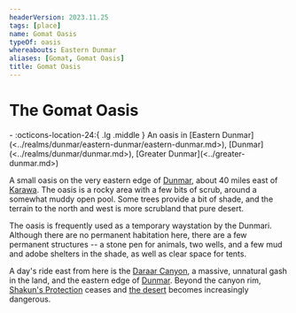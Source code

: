 ```yaml
---
headerVersion: 2023.11.25
tags: [place]
name: Gomat Oasis
typeOf: oasis
whereabouts: Eastern Dunmar
aliases: [Gomat, Gomat Oasis]
title: Gomat Oasis
---
```

# The Gomat Oasis
<div class="grid cards ext-narrow-margin ext-one-column" markdown>
-    :octicons-location-24:{ .lg .middle } An oasis in [Eastern Dunmar](<../realms/dunmar/eastern-dunmar/eastern-dunmar.md>), [Dunmar](<../realms/dunmar/dunmar.md>), [Greater Dunmar](<../greater-dunmar.md>)  
</div>


A small oasis on the very eastern edge of [Dunmar](<../realms/dunmar/dunmar.md>), about 40 miles east of [Karawa](<../realms/dunmar/eastern-dunmar/karawa.md>). The oasis is a rocky area with a few bits of scrub, around a somewhat muddy open pool. Some trees provide a bit of shade, and the terrain to the north and west is more scrubland that pure desert. 

The oasis is frequently used as a temporary waystation by the Dunmari. Although there are no permanent habitation here, there are a few permanent structures -- a stone pen for animals, two wells, and a few mud and adobe shelters in the shade, as well as clear space for tents. 

A day's ride east from here is the [Daraar Canyon](<./daraar-canyon.md>), a massive, unnatural gash in the land, and the eastern edge of [Dunmar](<../realms/dunmar/dunmar.md>). Beyond the canyon rim, [Shakun's Protection](<../../../cosmology/religions/five-siblings/shakun-s-protection.md>) ceases and [the desert](<./nashtkar.md>) becomes increasingly dangerous. 